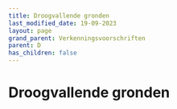 ```yaml
---
title: Droogvallende gronden
last_modified_date: 19-09-2023
layout: page
grand_parent: Verkenningsvoorschriften
parent: D
has_children: false
---
```


Droogvallende gronden
=====================


